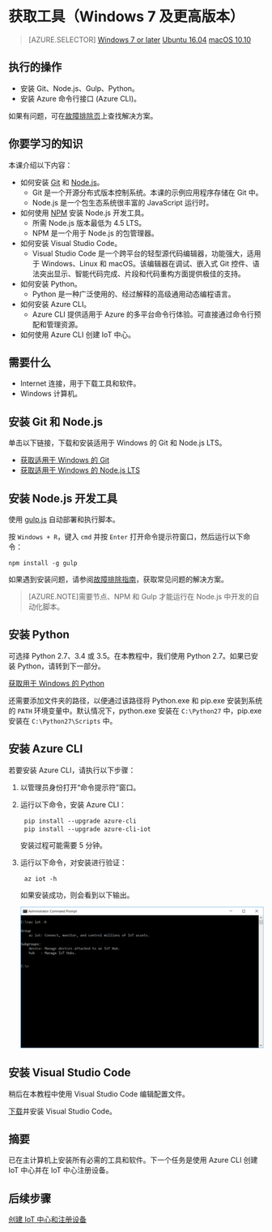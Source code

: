 <properties
    pageTitle="准备好主计算机和 Azure IoT 中心 | Azure"
    description="在运行 Windows 的主计算机上安装工具和软件，创建 IoT 中心，以及在 IoT 中心注册设备。"
    services="iot-hub"
    documentationcenter=""
    author="shizn"
    manager="timtl"
    tags=""
    keywords="iot 开发, iot 软件, iot 云服务, 物联网软件, azure cli, 在 windows 上安装 git, gulp 运行, 安装 node js windows, 在 windows 上安装 npm, 在 windows 上安装 python" />
<tags
    ms.assetid="c16eee4c-8756-454b-82bf-3eb0dd51aa5f"
    ms.service="iot-hub"
    ms.devlang="c"
    ms.topic="article"
    ms.tgt_pltfrm="na"
    ms.workload="na"
    ms.date="11/07/2016"
    wacn.date="01/23/2017"
    ms.author="xshi" />  


# 获取工具（Windows 7 及更高版本）
>[AZURE.SELECTOR]
[Windows 7 or later](/documentation/articles/iot-hub-gateway-kit-c-sim-lesson2-get-the-tools-win32/)
[Ubuntu 16.04](/documentation/articles/iot-hub-gateway-kit-c-sim-lesson2-get-the-tools-ubuntu/)
[macOS 10.10](/documentation/articles/iot-hub-gateway-kit-c-sim-lesson2-get-the-tools-mac/)

## 执行的操作

- 安装 Git、Node.js、Gulp、Python。
- 安装 Azure 命令行接口 (Azure CLI)。

如果有问题，可在[故障排除页](/documentation/articles/iot-hub-gateway-kit-c-sim-troubleshooting/)上查找解决方案。

## 你要学习的知识

本课介绍以下内容：

- 如何安装 [Git](https://git-scm.com/) 和 [Node.js](https://nodejs.org/en/)。
  - Git 是一个开源分布式版本控制系统。本课的示例应用程序存储在 Git 中。
  - Node.js 是一个包生态系统很丰富的 JavaScript 运行时。
- 如何使用 [NPM](https://www.npmjs.com/) 安装 Node.js 开发工具。
  - 所需 Node.js 版本最低为 4.5 LTS。
  - NPM 是一个用于 Node.js 的包管理器。
- 如何安装 Visual Studio Code。
  - Visual Studio Code 是一个跨平台的轻型源代码编辑器，功能强大，适用于 Windows、Linux 和 macOS。该编辑器在调试、嵌入式 Git 控件、语法突出显示、智能代码完成、片段和代码重构方面提供极佳的支持。
- 如何安装 Python。
  - Python 是一种广泛使用的、经过解释的高级通用动态编程语言。
- 如何安装 Azure CLI。
  - Azure CLI 提供适用于 Azure 的多平台命令行体验。可直接通过命令行预配和管理资源。
- 如何使用 Azure CLI 创建 IoT 中心。

## 需要什么

- Internet 连接，用于下载工具和软件。
- Windows 计算机。

## 安装 Git 和 Node.js

单击以下链接，下载和安装适用于 Windows 的 Git 和 Node.js LTS。

- [获取适用于 Windows 的 Git](https://git-scm.com/download/win/)
- [获取适用于 Windows 的 Node.js LTS](https://nodejs.org/en/)

## 安装 Node.js 开发工具

使用 [gulp.js](http://gulpjs.com/) 自动部署和执行脚本。

按 `Windows + R`，键入 `cmd` 并按 `Enter` 打开命令提示符窗口，然后运行以下命令：


	npm install -g gulp


如果遇到安装问题，请参阅[故障排除指南](/documentation/articles/iot-hub-gateway-kit-c-sim-troubleshooting/)，获取常见问题的解决方案。

> [AZURE.NOTE]需要节点、NPM 和 Gulp 才能运行在 Node.js 中开发的自动化脚本。

## 安装 Python

可选择 Python 2.7、3.4 或 3.5。在本教程中，我们使用 Python 2.7。如果已安装 Python，请转到下一部分。

[获取用于 Windows 的 Python](https://www.python.org/downloads/)

还需要添加文件夹的路径，以便通过该路径将 Python.exe 和 pip.exe 安装到系统的 `PATH` 环境变量中。默认情况下，python.exe 安装在 `C:\Python27` 中，pip.exe 安装在 `C:\Python27\Scripts` 中。

## 安装 Azure CLI

若要安装 Azure CLI，请执行以下步骤：

1. 以管理员身份打开“命令提示符”窗口。

2. 运行以下命令，安装 Azure CLI：

   
		pip install --upgrade azure-cli
		pip install --upgrade azure-cli-iot
   

    安装过程可能需要 5 分钟。

3. 运行以下命令，对安装进行验证：

   
		az iot -h
   

    如果安装成功，则会看到以下输出。

    ![验证 Azure CLI 安装](./media/iot-hub-gateway-kit-lessons/lesson2/az_iot_help_win.png)  


## 安装 Visual Studio Code

稍后在本教程中使用 Visual Studio Code 编辑配置文件。

[下载](https://code.visualstudio.com/docs/setup/windows)并安装 Visual Studio Code。

## 摘要

已在主计算机上安装所有必需的工具和软件。下一个任务是使用 Azure CLI 创建 IoT 中心并在 IoT 中心注册设备。

## 后续步骤
[创建 IoT 中心和注册设备](/documentation/articles/iot-hub-gateway-kit-c-sim-lesson2-register-device/)

<!---HONumber=Mooncake_0116_2017-->